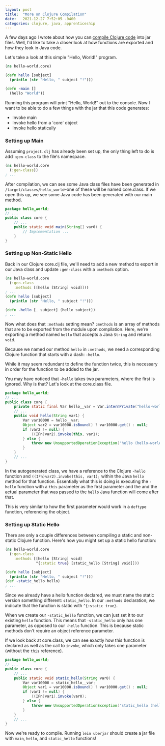 ```yaml
---
layout: post
title:  "More on Clojure Compilation"
date:   2021-12-27 7:52:05 -0400
categories: clojure, java, apprenticeship
---
```


A few days ago I wrote about how you can 
[compile Clojure code][clojure-compilation] into jar files.
Well, I'd like to take a closer look at how functions are exported
and how they look in Java code.

Let's take a look at this simple "Hello, World!" program.

````clojure
(ns hello-world.core)

(defn hello [subject]
  (println (str "Hello, " subject "!")))

(defn -main []
  (hello "World"))
````

Running this program will print "Hello, World!" out to the console. 
Now I want to be able to do a few things with the jar that this code generates:
- Invoke main
- Invoke hello from a 'core' object
- Invoke hello statically

### Setting up Main

Assuming `project.clj` has already been set up, the only thing left to do
is add `:gen-class` to the file's namespace.

````clojure
(ns hello-world.core
  (:gen-class))
; ...
````

After compilation, we can see some Java class files have been generated in 
`/target/classes/hello_world`–one of these will be named core.class.
If we open this up, we see some Java code has been generated with our main method.

````java
package hello_world;
// ...
public class core {
    // ...
    public static void main(String[] var0) {
        // Implementation ...
    }
}
````

### Setting up Non-Static Hello

Back in our Clojure core.clj file, we'll need to add a new method to export
in our Java class and update `:gen-class` with a `:methods` option.

````clojure
(ns hello-world.core
  (:gen-class
    :methods [[hello [String] void]]))
; ...
(defn hello [subject]
  (println (str "Hello, " subject "!")))

(defn -hello [_ subject] (hello subject))
; ...
````

Now what does that `:methods` setting mean? `:methods` is an array of methods
that are to be exported from the module upon compilation. Here, we're exporting
a method named `hello` that accepts a Java `String` and returns `void`.

Because we named our method `hello` in `:methods`, we need a corresponding
Clojure function that starts with a dash: `-hello`.

While it may seem redundant to define the function twice, this is necessary
in order for the function to be added to the jar.

You may have noticed that `-hello` takes two parameters, where the first is 
ignored. Why is that? Let's look at the core.class file.

````java
package hello_world;
// ...
public class core {
    private static final Var hello__var = Var.internPrivate("hello-world.core", "-hello");
    // ...
    public void hello(String var1) {
        Var var10000 = hello__var;
        Object var2 = var10000.isBound() ? var10000.get() : null;
        if (var2 != null) {
            ((IFn)var2).invoke(this, var1);
        } else {
            throw new UnsupportedOperationException("hello (hello-world.core/-hello not defined?)");
        }
    }
    // ...
}
````

In the autogenerated class, we have a reference to the Clojure `-hello` function
and `((IFn)var2).invoke(this, var1);` within the Java `hello` method for that function.
Essentially what this is doing is executing the `-hello` function with
a `this` parameter as the first parameter and the and the actual parameter 
that was passed to the `hello` Java function will come after that.

This is very similar to how the first parameter would work in a `deftype`
function, referencing the object.

### Setting up Static Hello

There are only a couple differences between compiling a static and 
non-static Clojure function. Here's how you might set up a static hello function:

````clojure
(ns hello-world.core
  (:gen-class
    :methods [[hello [String] void]
              ^{:static true} [static_hello [String] void]]))

(defn hello [subject]
  (println (str "Hello, " subject "!")))
(def -static_hello hello)
; ...
````

Since we already have a hello function declared, we must name the static 
version something different: `static_hello`. In our `:methods` declaration,
we indicate that the function is static with `^{:static true}`. 

When we create our `-static_hello` function, we can just set it to our 
existing `hello` function. This means that `-static_hello` only has one 
parameter, as opposed to our `-hello` function. This is because static methods
don't require an object reference parameter.

If we look back at core.class, we can see exactly how this function is declared
as well as the call to `invoke`, which only takes one parameter (without the `this` reference).

````java
package hello_world;
// ...
public class core {
    // ...
    public static void static_hello(String var0) {
        Var var10000 = static_hello__var;
        Object var1 = var10000.isBound() ? var10000.get() : null;
        if (var1 != null) {
            ((IFn)var1).invoke(var0);
        } else {
            throw new UnsupportedOperationException("static_hello (hello-world.core/-static_hello not defined?)");
        }
    }
    // ...
}
````

Now we're ready to compile. Running `lein uberjar` should create a jar
file with `main`, `hello`, and `static_hello` functions!

[clojure-compilation]: https://brandoncorrea.github.io/clojure/apprenticeship/2021/12/22/clojure-compilation.html